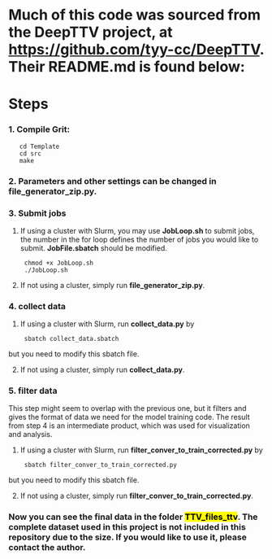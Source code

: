 # Much of this code was sourced from the DeepTTV project, at https://github.com/tyy-cc/DeepTTV. Their README.md is found below:

# Steps
### 1. Compile Grit: 
       cd Template
       cd src
       make
### 2. Parameters and other settings can be changed in **file_generator_zip.py**. 


### 3. Submit jobs
1. If using a cluster with Slurm, you may use **JobLoop.sh** to submit jobs, the number in the for loop defines the number of jobs you would like to submit. **JobFile.sbatch** should be modified.

        chmod +x JobLoop.sh
        ./JobLoop.sh

2. If not using a cluster, simply run **file_generator_zip.py**.

### 4. collect data
1. If using a cluster with Slurm, run **collect_data.py** by 

        sbatch collect_data.sbatch

but you need to modify this sbatch file.

2. If not using a cluster, simply run **collect_data.py**.

### 5. filter data
This step might seem to overlap with the previous one, but it filters and gives the format of data we need for the model training code. The result from step 4 is an intermediate product, which was used for visualization and analysis.

1. If using a cluster with Slurm, run **filter_conver_to_train_corrected.py** by

        sbatch filter_conver_to_train_corrected.py

but you need to modify this sbatch file.


2. If not using a cluster, simply run **filter_conver_to_train_corrected.py**.

### Now you can see the final data in the folder <mark>TTV_files_ttv</mark>. The complete dataset used in this project is not included in this repository due to the size. If you would like to use it, please contact the author.
